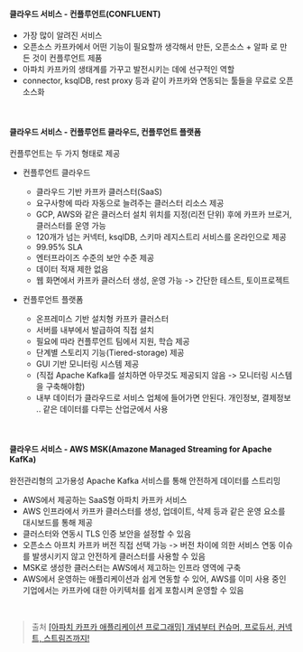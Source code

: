 #### 클라우드 서비스 - 컨플루언트(CONFLUENT)
- 가장 많이 알려진 서비스
- 오픈소스 카프카에서 어떤 기능이 필요할까 생각해서 만든, 오픈소스 + 알파 로 만든 것이 컨플루언트 제품
- 아파치 카프카의 생태계를 가꾸고 발전시키는 데에 선구적인 역할
- connector, ksqlDB, rest proxy 등과 같이 카프카와 연동되는 툴들을 무료로 오픈소스화

<br>

#### 클라우드 서비스 - 컨플루언트 클라우드, 컨플루언트 플랫폼
컨플루언트는 두 가지 형태로 제공

- 컨플루언트 클라우드
  - 클라우드 기반 카프카 클러스터(SaaS)
  - 요구사항에 따라 자동으로 늘려주는 클러스터 리소스 제공
  - GCP, AWS와 같은 클러스터 설치 위치를 지정(리전 단위) 후에 카프카 브로거, 클러스터를 운영 가능 
  - 120개가 넘는 커넥터, ksqlDB, 스키마 레지스트리 서비스를 온라인으로 제공
  - 99.95% SLA
  - 엔터프라이즈 수준의 보안 수준 제공
  - 데이터 적재 제한 없음
  - 웹 화면에서 카프카 클러스터 생성, 운영 가능 -> 간단한 테스트, 토이프로젝트

- 컨플루언트 플랫폼
  - 온프레미스 기반 설치형 카프카 클러스터 
  - 서버를 내부에서 발급하여 직접 설치
  - 필요에 따라 컨플루언트 팀에서 지원,  학습 제공
  - 단계별 스토리지 기능(Tiered-storage) 제공
  - GUI 기반 모니터링 시스템 제공 
  - (직접 Apache Kafka를 설치하면 아무것도 제공되지 않음 -> 모니터링 시스템을 구축해야함)
  - 내부 데이터가 클라우드로 서비스 업체에 들어가면 안된다. 개인정보, 결제정보 .. 같은 데이터를 다루는 산업군에서 사용

<br>

#### 클라우드 서비스 - AWS MSK(Amazone Managed Streaming for Apache KafKa)
완전관리형의 고가용성 Apache Kafka 서비스를 통해 안전하게 데이터를 스트리밍
- AWS에서 제공하는 SaaS형 아파치 카프카 서비스
- AWS 인프라에서 카프카 클러스터를 생성, 업데이트, 삭제 등과 같은 운영 요소를 대시보드를 통해 제공
- 클러스터와 연동시 TLS 인증 보안을 설정할 수 있음
- 오픈소스 아프치 카프카 버전 직접 선택 가능 -> 버전 차이에 의한 서비스 연동 이슈를 발생시키지 않고 안전하게 클러스터를 사용할 수 있음
- MSK로 생성한 클러스터는 AWS에서 제고하는 인프라 영역에 구축
- AWS에서 운영하는 애플리케이션과 쉽게 연동할 수 있어, AWS를 이미 사용 중인 기업에서는 카프카에 대한 아키텍처를 쉽게 포함시켜 운영할 수 있음 

<br>

> 출처
> [[아파치 카프카 애플리케이션 프로그래밍] 개념부터 컨슈머, 프로듀서, 커넥트, 스트림즈까지!](https://www.inflearn.com/course/%EC%95%84%ED%8C%8C%EC%B9%98-%EC%B9%B4%ED%94%84%EC%B9%B4-%EC%95%A0%ED%94%8C%EB%A6%AC%EC%BC%80%EC%9D%B4%EC%85%98-%ED%94%84%EB%A1%9C%EA%B7%B8%EB%9E%98%EB%B0%8D/dashboard)
